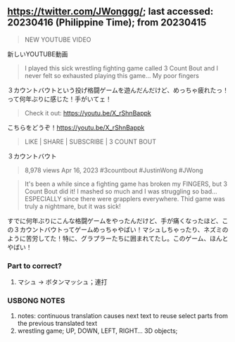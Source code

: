## https://twitter.com/JWonggg/; last accessed: 20230416 (Philippine Time); from 20230415

> NEW YOUTUBE VIDEO 

新しいYOUTUBE動画

> I played this sick wrestling fighting game called 3 Count Bout and I never felt so exhausted playing this game... My poor fingers 

３カウントバウトという投げ格闘ゲームを遊んだんだけど、めっちゃ疲れたっ！って何年ぶりに感じた！手がいてェ！

> Check it out: https://youtu.be/X_rShnBappk 

こちらをどうぞ！https://youtu.be/X_rShnBappk 

> LIKE | SHARE | SUBSCRIBE | 3 COUNT BOUT

３カウントバウト

> 8,978 views Apr 16, 2023 #3countbout #JustinWong #JWong 

> It's been a while since a fighting game has broken my FINGERS, but 3 Count Bout did it! I mashed so much and I was struggling so bad... ESPECIALLY since there were grapplers everywhere. Thid game was truly a nightmare, but it was sick!

すでに何年ぶりにこんな格闘ゲームをやったんだけど、手が痛くなったほど、この３カウントバウトってゲームめっちゃやばい！マシュしちゃったり、ネズミのように苦労してた！特に、グラプラーたちに囲まれてたし。このゲーム、ほんとやばい！

### Part to correct?

1) マシュ -> ボタンマッシュ；連打


### USBONG NOTES

1. notes: continuous translation causes next text to reuse select parts from the previous translated text
2. wrestling game; UP, DOWN, LEFT, RIGHT… 3D objects;

